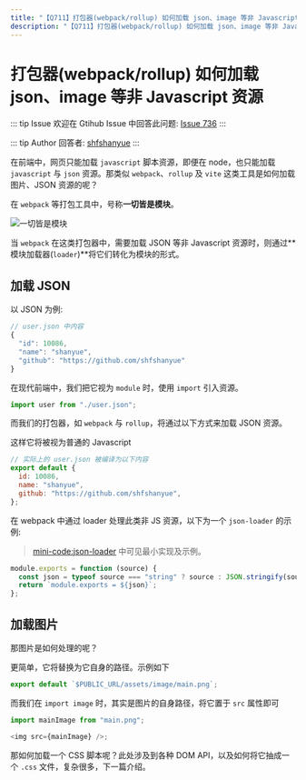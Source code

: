 ```yaml
---
title: "【Q711】打包器(webpack/rollup) 如何加载 json、image 等非 Javascript 资源 | webpack高频面试题"
description: "【Q711】打包器(webpack/rollup) 如何加载 json、image 等非 Javascript 资源 字节跳动面试题、阿里腾讯面试题、美团小米面试题。"
---
```


# 打包器(webpack/rollup) 如何加载 json、image 等非 Javascript 资源

::: tip Issue
欢迎在 Gtihub Issue 中回答此问题: [Issue 736](https://github.com/shfshanyue/Daily-Question/issues/736)
:::

::: tip Author
回答者: [shfshanyue](https://github.com/shfshanyue)
:::

在前端中，网页只能加载 `javascript` 脚本资源，即便在 node，也只能加载 `javascript` 与 `json` 资源。那类似 `webpack`、`rollup` 及 `vite` 这类工具是如何加载图片、JSON 资源的呢？

在 `webpack` 等打包工具中，号称**一切皆是模块**。

![一切皆是模块](https://cdn.jsdelivr.net/gh/shfshanyue/assets@master/src/webpack.1bgkaa8r9d7k.png)

当 `webpack` 在这类打包器中，需要加载 JSON 等非 Javascript 资源时，则通过**模块加载器(`loader`)**将它们转化为模块的形式。

## 加载 JSON

以 JSON 为例:

```js
// user.json 中内容
{
  "id": 10086,
  "name": "shanyue",
  "github": "https://github.com/shfshanyue"
}
```

在现代前端中，我们把它视为 `module` 时，使用 `import` 引入资源。

```js
import user from "./user.json";
```

而我们的打包器，如 `webpack` 与 `rollup`，将通过以下方式来加载 JSON 资源。

这样它将被视为普通的 Javascript

```js
// 实际上的 user.json 被编译为以下内容
export default {
  id: 10086,
  name: "shanyue",
  github: "https://github.com/shfshanyue",
};
```

在 webpack 中通过 loader 处理此类非 JS 资源，以下为一个 `json-loader` 的示例:

> [mini-code:json-loader](https://github.com/shfshanyue/mini-code/tree/master/code/json-loader) 中可见最小实现及示例。

```js
module.exports = function (source) {
  const json = typeof source === "string" ? source : JSON.stringify(source);
  return `module.exports = ${json}`;
};
```

## 加载图片

那图片是如何处理的呢？

更简单，它将替换为它自身的路径。示例如下

```js
export default `$PUBLIC_URL/assets/image/main.png`;
```

而我们在 `import image` 时，其实是图片的自身路径，将它置于 `src` 属性即可

```js
import mainImage from "main.png";

<img src={mainImage} />;
```

那如何加载一个 CSS 脚本呢？此处涉及到各种 DOM API，以及如何将它抽成一个 `.css` 文件，复杂很多，下一篇介绍。
